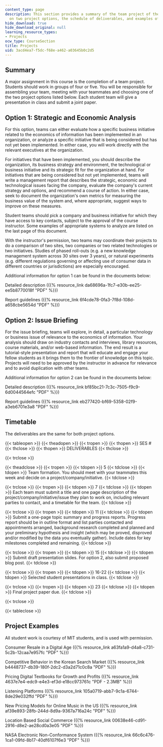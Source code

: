 ```yaml
---
content_type: page
description: This section provides a summary of the team project of the course, details
  on two project options, the schedule of deliverables, and examples of student projects.
hide_download: true
hide_download_original: null
learning_resource_types:
- Projects
ocw_type: CourseSection
title: Projects
uid: 3acd4ea7-f5dc-f68e-a462-a03645b0c2d5
---
```


Summary
-------

A major assignment in this course is the completion of a team project. Students should work in groups of four or five. You will be responsible for assembling your team, meeting with your teammates and choosing one of the two project options listed below. Each student team will give a presentation in class and submit a joint paper.

Option 1: Strategic and Economic Analysis
-----------------------------------------

For this option, teams can either evaluate how a specific business initiative related to the economics of information has been implemented in an organization, or analyze a specific initiative that is being considered but has not yet been implemented. In either case, you will work directly with the relevant executives at the organization.

For initiatives that have been implemented, you should describe the organization, its business strategy and environment, the technological or business initiative and its strategic fit for the organization at hand. For initiatives that are being considered but not yet implemented, teams will write a management report that describes the strategic, economic and technological issues facing the company, evaluate the company's current strategy and options, and recommend a course of action. In either case, seek to document the organization's own metrics for measuring the business value of the system and, where appropriate, suggest ways to improve on these measures.

Student teams should pick a company and business initiative for which they have access to key contacts, subject to the approval of the course instructor. Some examples of appropriate systems to analyze are listed on the last page of this document.

With the instructor's permission, two teams may coordinate their projects to do a comparison of two sites, two companies or two related technologies or two initiatives. Studies of phased roll-outs (e.g. a new knowledge management system across 30 sites over 3 years), or natural experiments (e.g. different regulations governing or affecting use of consumer data in different countries or jurisdictions) are especially encouraged.

Additional information for option 1 can be found in the documents below:

Detailed description ({{% resource_link da68696a-1fc7-e30b-ee25-ee5b8770018f "PDF" %}})

Report guidelines ({{% resource_link 6f4cde78-0fa3-7f8d-108d-a658cbe5654d "PDF" %}})

Option 2: Issue Briefing
------------------------

For the issue briefing, teams will explore, in detail, a particular technology or business issue of relevance to the economics of information. Your analysis should draw on industry contacts and interviews, library resources, course materials, and/or web-based information. The end result is a tutorial-style presentation and report that will educate and engage your fellow students as it brings them to the frontier of knowledge on this topic. Projects will need to be approved by the instructor in advance for relevance and to avoid duplication with other teams.

Additional information for option 2 can be found in the documents below:

Detailed description ({{% resource_link bf85bc21-7c3c-7505-f9c9-6d0044564efc "PDF" %}})

Report guidelines ({{% resource_link eb277420-bf69-5358-02f9-a3eb6701e3a8 "PDF" %}})

Timetable
---------

The deliverables are the same for both project options.

{{< tableopen >}}
{{< theadopen >}}
{{< tropen >}}
{{< thopen >}}
SES #
{{< thclose >}}
{{< thopen >}}
DELIVERABLES
{{< thclose >}}

{{< trclose >}}

{{< theadclose >}}
{{< tropen >}}
{{< tdopen >}}
5
{{< tdclose >}}
{{< tdopen >}}
Team formation. You should meet with your teammates this week and decide on a project/company/initiative.
{{< tdclose >}}

{{< trclose >}}
{{< tropen >}}
{{< tdopen >}}
7
{{< tdclose >}}
{{< tdopen >}}
Each team must submit a title and one page description of the project/company/initiative/issue they plan to work on, including relevant parties to contact, and a timetable for the team.
{{< tdclose >}}

{{< trclose >}}
{{< tropen >}}
{{< tdopen >}}
11
{{< tdclose >}}
{{< tdopen >}}
Submit a one-page topic summary and progress reports. Progress report should be in outline format and list parties contacted and appointments arranged, background research completed and planned and your preliminary hypothesis and insight (which may be proved, disproved and/or modified by the data you eventually gather). Include dates for key milestones completed and remaining.
{{< tdclose >}}

{{< trclose >}}
{{< tropen >}}
{{< tdopen >}}
15
{{< tdclose >}}
{{< tdopen >}}
Submit draft presentation slides. For option 2, also submit proposed blog post.
{{< tdclose >}}

{{< trclose >}}
{{< tropen >}}
{{< tdopen >}}
16-22
{{< tdclose >}}
{{< tdopen >}}
Selected student presentations in class.
{{< tdclose >}}

{{< trclose >}}
{{< tropen >}}
{{< tdopen >}}
23
{{< tdclose >}}
{{< tdopen >}}
Final project paper due.
{{< tdclose >}}

{{< trclose >}}

{{< tableclose >}}

Project Examples
----------------

All student work is courtesy of MIT students, and is used with permission.

Consumer Resale in a Digital Age ({{% resource_link a63fa1a9-d4a8-c731-5c2b-12caa7e957fc "PDF" %}})

Competitive Behavior in the Korean Search Market ({{% resource_link b4448737-db39-180f-2dc2-d3a2d71c0c8a "PDF" %}})

Pricing Digital Textbooks for Growth and Profits ({{% resource_link 4637e7e4-edc9-e4e3-ef3d-e18cc973761c "PDF - 2.3MB" %}})

Listening Platforms ({{% resource_link 105a0719-abb7-9c1a-6744-8de29e032ffd "PDF" %}})

New Pricing Models for Online Music in the US ({{% resource_link af39e893-28fb-244d-8d9a-9367a716a24c "PDF" %}})

Location Based Social Commerce ({{% resource_link 00638e46-cd91-2916-d8e2-ae28cd0a3e05 "PDF" %}})

NASA Electronic Non-Conformance System ({{% resource_link 66c6c476-1ca1-09fd-8b17-40df6107f6e3 "PDF" %}})
